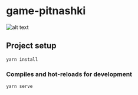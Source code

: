 # game-pitnashki

![alt text](https://github.com/k1ngzed/game-pitnashki/blob/master/src/assets/game-pitnashki.png?raw=true)

## Project setup

```
yarn install
```

### Compiles and hot-reloads for development

```
yarn serve
```
